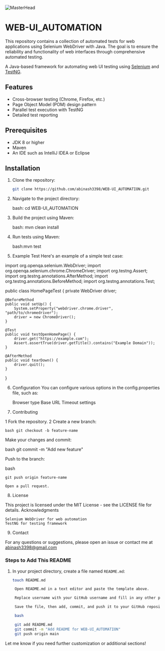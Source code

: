 ![MasterHead](https://cdn.dribbble.com/users/6261056/screenshots/14660465/media/a608639b24d21d75eae965deb1a9f797.gif)
# WEB-UI_AUTOMATION
This repository contains a collection of automated tests for web applications using Selenium WebDriver with Java. The goal is to ensure the reliability and functionality of web interfaces through comprehensive automated testing.


A Java-based framework for automating web UI testing using [Selenium](https://www.selenium.dev/) and [TestNG](https://testng.org/).

## Features

- Cross-browser testing (Chrome, Firefox, etc.)
- Page Object Model (POM) design pattern
- Parallel test execution with TestNG
- Detailed test reporting

## Prerequisites

- JDK 8 or higher
- Maven
- An IDE such as IntelliJ IDEA or Eclipse

## Installation

1. Clone the repository:
   ```bash
   git clone https://github.com/abinash3398/WEB-UI_AUTOMATION.git

2.  Navigate to the project directory:

      bash: cd WEB-UI_AUTOMATION

3.  Build the project using Maven:

      bash: mvn clean install

4.  Run tests using Maven:

      bash:mvn test

5.  Example Test
Here's an example of a simple test case:

import org.openqa.selenium.WebDriver;
import org.openqa.selenium.chrome.ChromeDriver;
import org.testng.Assert;
import org.testng.annotations.AfterMethod;
import org.testng.annotations.BeforeMethod;
import org.testng.annotations.Test;

public class HomePageTest {
    private WebDriver driver;

    @BeforeMethod
    public void setUp() {
        System.setProperty("webdriver.chrome.driver", "path/to/chromedriver");
        driver = new ChromeDriver();
    }

    @Test
    public void testOpenHomePage() {
        driver.get("https://example.com");
        Assert.assertTrue(driver.getTitle().contains("Example Domain"));
    }

    @AfterMethod
    public void tearDown() {
        driver.quit();
    }
}

6.  Configuration
You can configure various options in the config.properties file, such as:

    Browser type
    Base URL
    Timeout settings

7.  Contributing

   1 Fork the repository.
   2 Create a new branch:

    bash git checkout -b feature-name

Make your changes and commit:

bash git commit -m "Add new feature"

Push to the branch:

bash

    git push origin feature-name

    Open a pull request.

8.  License
   
This project is licensed under the MIT License - see the LICENSE file for details.
Acknowledgments

    Selenium WebDriver for web automation
    TestNG for testing framework

9.  Contact

For any questions or suggestions, please open an issue or contact me at abinash3398@gmail.com


### Steps to Add This README

1. In your project directory, create a file named `README.md`:
   ```bash
   touch README.md

    Open README.md in a text editor and paste the template above.

    Replace username with your GitHub username and fill in any other project-specific details.

    Save the file, then add, commit, and push it to your GitHub repository:

    bash

    git add README.md
    git commit -m "Add README for WEB-UI_AUTOMATION"
    git push origin main

Let me know if you need further customization or additional sections!

